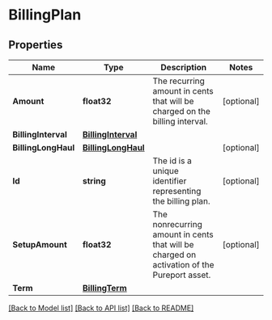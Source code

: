 # BillingPlan

## Properties

Name | Type | Description | Notes
------------ | ------------- | ------------- | -------------
**Amount** | **float32** | The recurring amount in cents that will be charged on the billing interval. | [optional] 
**BillingInterval** | [**BillingInterval**](BillingInterval.md) |  | 
**BillingLongHaul** | [**BillingLongHaul**](BillingLongHaul.md) |  | [optional] 
**Id** | **string** | The id is a unique identifier representing the billing plan. | [optional] 
**SetupAmount** | **float32** | The nonrecurring amount in cents that will be charged on activation of the Pureport asset. | [optional] 
**Term** | [**BillingTerm**](BillingTerm.md) |  | 

[[Back to Model list]](../README.md#documentation-for-models) [[Back to API list]](../README.md#documentation-for-api-endpoints) [[Back to README]](../README.md)


